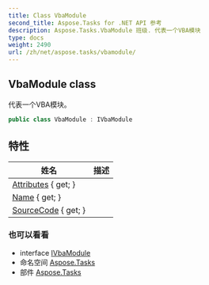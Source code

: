 ```yaml
---
title: Class VbaModule
second_title: Aspose.Tasks for .NET API 参考
description: Aspose.Tasks.VbaModule 班级. 代表一个VBA模块
type: docs
weight: 2490
url: /zh/net/aspose.tasks/vbamodule/
---
```

## VbaModule class

代表一个VBA模块。

```csharp
public class VbaModule : IVbaModule
```

## 特性

| 姓名 | 描述 |
| --- | --- |
| [Attributes](../../aspose.tasks/vbamodule/attributes/) { get; } |  |
| [Name](../../aspose.tasks/vbamodule/name/) { get; } |  |
| [SourceCode](../../aspose.tasks/vbamodule/sourcecode/) { get; } |  |

### 也可以看看

* interface [IVbaModule](../ivbamodule/)
* 命名空间 [Aspose.Tasks](../../aspose.tasks/)
* 部件 [Aspose.Tasks](../../)


